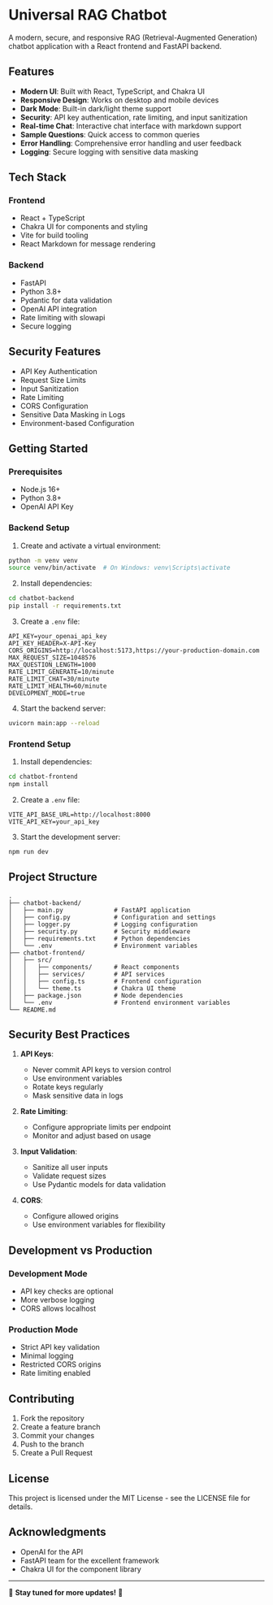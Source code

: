 # Universal RAG Chatbot

A modern, secure, and responsive RAG (Retrieval-Augmented Generation) chatbot application with a React frontend and FastAPI backend.

## Features

- **Modern UI**: Built with React, TypeScript, and Chakra UI
- **Responsive Design**: Works on desktop and mobile devices
- **Dark Mode**: Built-in dark/light theme support
- **Security**: API key authentication, rate limiting, and input sanitization
- **Real-time Chat**: Interactive chat interface with markdown support
- **Sample Questions**: Quick access to common queries
- **Error Handling**: Comprehensive error handling and user feedback
- **Logging**: Secure logging with sensitive data masking

## Tech Stack

### Frontend
- React + TypeScript
- Chakra UI for components and styling
- Vite for build tooling
- React Markdown for message rendering

### Backend
- FastAPI
- Python 3.8+
- Pydantic for data validation
- OpenAI API integration
- Rate limiting with slowapi
- Secure logging

## Security Features

- API Key Authentication
- Request Size Limits
- Input Sanitization
- Rate Limiting
- CORS Configuration
- Sensitive Data Masking in Logs
- Environment-based Configuration

## Getting Started

### Prerequisites

- Node.js 16+
- Python 3.8+
- OpenAI API Key

### Backend Setup

1. Create and activate a virtual environment:
```bash
python -m venv venv
source venv/bin/activate  # On Windows: venv\Scripts\activate
```

2. Install dependencies:
```bash
cd chatbot-backend
pip install -r requirements.txt
```

3. Create a `.env` file:
```env
API_KEY=your_openai_api_key
API_KEY_HEADER=X-API-Key
CORS_ORIGINS=http://localhost:5173,https://your-production-domain.com
MAX_REQUEST_SIZE=1048576
MAX_QUESTION_LENGTH=1000
RATE_LIMIT_GENERATE=10/minute
RATE_LIMIT_CHAT=30/minute
RATE_LIMIT_HEALTH=60/minute
DEVELOPMENT_MODE=true
```

4. Start the backend server:
```bash
uvicorn main:app --reload
```

### Frontend Setup

1. Install dependencies:
```bash
cd chatbot-frontend
npm install
```

2. Create a `.env` file:
```env
VITE_API_BASE_URL=http://localhost:8000
VITE_API_KEY=your_api_key
```

3. Start the development server:
```bash
npm run dev
```

## Project Structure

```
.
├── chatbot-backend/
│   ├── main.py              # FastAPI application
│   ├── config.py            # Configuration and settings
│   ├── logger.py            # Logging configuration
│   ├── security.py          # Security middleware
│   ├── requirements.txt     # Python dependencies
│   └── .env                 # Environment variables
├── chatbot-frontend/
│   ├── src/
│   │   ├── components/      # React components
│   │   ├── services/        # API services
│   │   ├── config.ts        # Frontend configuration
│   │   └── theme.ts         # Chakra UI theme
│   ├── package.json         # Node dependencies
│   └── .env                 # Frontend environment variables
└── README.md
```

## Security Best Practices

1. **API Keys**:
   - Never commit API keys to version control
   - Use environment variables
   - Rotate keys regularly
   - Mask sensitive data in logs

2. **Rate Limiting**:
   - Configure appropriate limits per endpoint
   - Monitor and adjust based on usage

3. **Input Validation**:
   - Sanitize all user inputs
   - Validate request sizes
   - Use Pydantic models for data validation

4. **CORS**:
   - Configure allowed origins
   - Use environment variables for flexibility

## Development vs Production

### Development Mode
- API key checks are optional
- More verbose logging
- CORS allows localhost

### Production Mode
- Strict API key validation
- Minimal logging
- Restricted CORS origins
- Rate limiting enabled

## Contributing

1. Fork the repository
2. Create a feature branch
3. Commit your changes
4. Push to the branch
5. Create a Pull Request

## License

This project is licensed under the MIT License - see the LICENSE file for details.

## Acknowledgments

- OpenAI for the API
- FastAPI team for the excellent framework
- Chakra UI for the component library

---
📌 **Stay tuned for more updates!** 🚀

